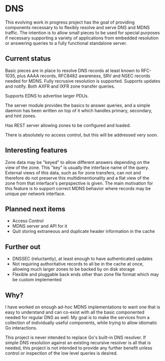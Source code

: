 DNS
===

This evolving work in progress project has the goal of providing components necessary to to flexibly resolve and serve
DNS and MDNS traffic. The intention is to allow small pieces to be used for special purposes if necessary supporting a 
variety of applications from embedded resolution or answering queries to a fully functional standalone server.

Current status
--------------

Basic pieces are in place to resolve DNS records at least known to RFC-1035, plus AAAA records, RFC8482 awareness, SRV
and NSEC records needed for MDNS. Fully recrusive resolution is supported. Supports updates and notify. Both AXFR and
IXFR zone transfer queries.

Supports EDNS to advertise larger PDUs.

The server module provides the basics to answer queries, and a simple daemon has been written on top of it which handles
primary, secondary, and hint zones.

Has REST server allowing zones to be configured and loaded.

There is absolutely no access control, but this will be addressed very soon.

Interesting features
--------------------

Zone data may be "keyed" to allow different answers depending on the view of the zone. This "key" is usually the interface
name of the query. External views of this data, such as for zone transfers, can not and therefore do not preserve this
multidimentionality and a flat view of the zone from that interface's perpspective is given. The main motivation for this
feature is to support correct MDNS behavior where records may be unique per network interface.

Planned next items
------------------

* Access Control
* MDNS server and API for it
* Quit storing extraneous and duplicate header information in the cache

Further out
-----------

* DNSSEC (reluctantly), at least enough to have authenticated updates
* Not requiring authoritative records to all be in the cache at once, allowing much larger zones to be backed by on disk
  storage
* Flexible and pluggable back ends other than zone file format which may be custom implemented

Why?
----

I have worked on enough ad-hoc MDNS implementations to want one that is easy to understand and can co-exist with all the basic
componented needed for regular DNS as well. My goal is to make the services from a collection of individually useful components,
while trying to allow idiomatic Go interactions.

This project is never intended to replace Go's built-in DNS resolver. If simple DNS resolution against an existing recursive
resolver is all that is needed, this project is not intended to provide any further benefit unless control or inspection of the
low level queries is desired.
